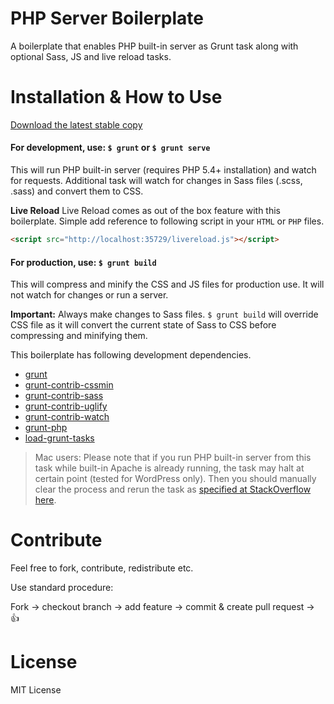 PHP Server Boilerplate
======================

A boilerplate that enables PHP built-in server as Grunt task along with optional Sass, JS and live reload tasks.

# Installation & How to Use

[Download the latest stable copy](https://github.com/jabranr/php-server-boilerplate/releases)

#### For development, use: `$ grunt` or `$ grunt serve`

This will run PHP built-in server (requires PHP 5.4+ installation) and watch for requests. Additional task will watch for changes in Sass files (.scss, .sass) and convert them to CSS.

**Live Reload**
Live Reload comes as out of the box feature with this boilerplate. Simple add reference to following script in your `HTML` or `PHP` files.

```html
<script src="http://localhost:35729/livereload.js"></script>
```

#### For production, use: `$ grunt build`

This will compress and minify the CSS and JS files for production use. It will not watch for changes or run a server.

**Important:** Always make changes to Sass files. `$ grunt build` will override CSS file as it will convert the current state of Sass to CSS before compressing and minifying them.

This boilerplate has following development dependencies.

+ [grunt](https://www.npmjs.org/package/grunt)
+ [grunt-contrib-cssmin](https://www.npmjs.org/package/grunt-contrib-cssmin)
+ [grunt-contrib-sass](https://www.npmjs.org/package/grunt-contrib-sass)
+ [grunt-contrib-uglify](https://www.npmjs.org/package/grunt-contrib-uglify)
+ [grunt-contrib-watch](https://www.npmjs.org/package/grunt-contrib-watch)
+ [grunt-php](https://www.npmjs.org/package/grunt-php)
+ [load-grunt-tasks](https://www.npmjs.org/package/load-grunt-tasks)

> Mac users: Please note that if you run PHP built-in server from this task while built-in Apache is already running, the task may halt at certain point (tested for WordPress only). Then you should manually clear the process and rerun the task as [specified at StackOverflow here](http://stackoverflow.com/questions/25608908/stopping-in-built-php-server-on-mac-mavericks-livecode).

# Contribute

Feel free to fork, contribute, redistribute etc.

Use standard procedure:

Fork -> checkout branch -> add feature -> commit & create pull request -> :+1:

# License

MIT License
